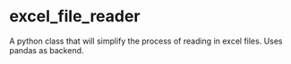# excel_file_reader
A python class that will simplify the process of reading in excel files. Uses pandas as backend.
